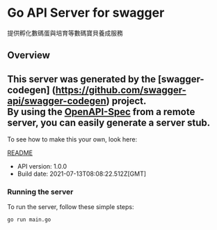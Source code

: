 # Go API Server for swagger

提供孵化數碼蛋與培育等數碼寶貝養成服務

## Overview
This server was generated by the [swagger-codegen]
(https://github.com/swagger-api/swagger-codegen) project.  
By using the [OpenAPI-Spec](https://github.com/OAI/OpenAPI-Specification) from a remote server, you can easily generate a server stub.  
-

To see how to make this your own, look here:

[README](https://github.com/swagger-api/swagger-codegen/blob/master/README.md)

- API version: 1.0.0
- Build date: 2021-07-13T08:08:22.512Z[GMT]


### Running the server
To run the server, follow these simple steps:

```
go run main.go
```

